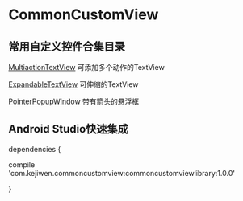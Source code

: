 # CommonCustomView
## 常用自定义控件合集目录

[MultiactionTextView](https://github.com/tangqifa/CommonCustomViewLibrary/tree/master/CommonCustomView/commoncustomviewlibrary/src/main/java/multiactiontextview) 可添加多个动作的TextView

[ExpandableTextView](https://github.com/tangqifa/CommonCustomViewLibrary/blob/master/CommonCustomView/commoncustomviewlibrary/src/main/java/ExpandableTextView.java) 可伸缩的TextView

[PointerPopupWindow](https://github.com/tangqifa/CommonCustomViewLibrary/blob/master/CommonCustomView/commoncustomviewlibrary/src/main/java/PointerPopupWindow.java) 带有箭头的悬浮框   
## Android Studio快速集成

dependencies {  

compile 'com.kejiwen.commoncustomview:commoncustomviewlibrary:1.0.0' 

}
